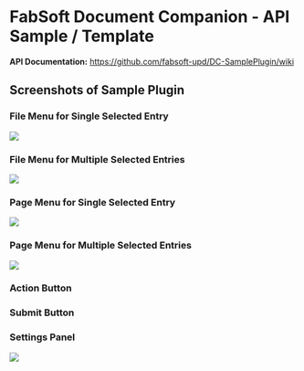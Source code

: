 # FabSoft Document Companion - API Sample / Template

**API Documentation:** https://github.com/fabsoft-upd/DC-SamplePlugin/wiki

## Screenshots of Sample Plugin

### File Menu for Single Selected Entry

<img src="https://github.com/fabsoft-upd/DC-SamplePlugin/wiki/images/SingleFileMenuEntry.png" />

### File Menu for Multiple Selected Entries

<img src="https://github.com/fabsoft-upd/DC-SamplePlugin/wiki/images/MultiFileMenuEntry.png" />

### Page Menu for Single Selected Entry

<img src="https://github.com/fabsoft-upd/DC-SamplePlugin/wiki/images/SinglePageMenuEntry.png" />

### Page Menu for Multiple Selected Entries

<img src="https://github.com/fabsoft-upd/DC-SamplePlugin/wiki/images/MultiPageMenuEntry.png" />

### Action Button

### Submit Button

### Settings Panel

<img src="https://github.com/fabsoft-upd/DC-SamplePlugin/wiki/images/SettingsPanel.png" />
